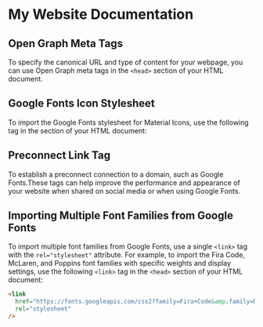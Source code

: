 # My Website Documentation

## Open Graph Meta Tags

To specify the canonical URL and type of content for your webpage, you can use Open Graph meta tags in the `<head>` section of your HTML document.

<meta property="og:url" content="https://souravwalke.com" />
<meta property="og:type" content="website" />

## Google Fonts Icon Stylesheet

To import the Google Fonts stylesheet for Material Icons, use the following <link> tag in the <head> section of your HTML document:

<link href="https://fonts.googleapis.com/icon?family=Material+Icons" rel="stylesheet" />

## Preconnect Link Tag

To establish a preconnect connection to a domain, such as Google Fonts.These tags can help improve the performance and appearance of your website when shared on social media or when using Google Fonts.

<link rel="preconnect" href="https://fonts.googleapis.com">

## Importing Multiple Font Families from Google Fonts

To import multiple font families from Google Fonts, use a single `<link>` tag with the `rel="stylesheet"` attribute. For example, to import the Fira Code, McLaren, and Poppins font families with specific weights and display settings, use the following `<link>` tag in the `<head>` section of your HTML document:

```html
<link
  href="https://fonts.googleapis.com/css2?family=Fira+Code&amp;family=McLaren&amp;family=Poppins:wght@400;700&amp;display=swap"
  rel="stylesheet"
/>
```
